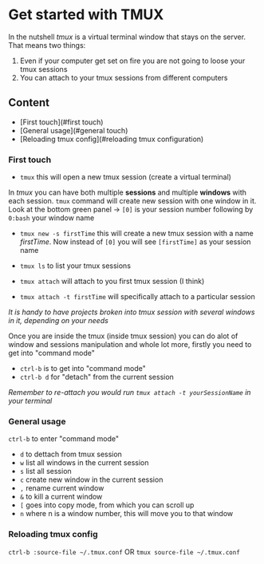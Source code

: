 # Get started with TMUX

In the nutshell _tmux_ is a virtual terminal window that stays on the server. That means two things:

1. Even if your computer get set on fire you are not going to loose your tmux sessions
2. You can attach to your tmux sessions from different computers

## Content

- [First touch](#first touch)
- [General usage](#general touch)
- [Reloading tmux config](#reloading tmux configuration)

### First touch

- `tmux` this will open a new tmux session (create a virtual terminal)

In _tmux_ you can have both multiple __sessions__ and multiple __windows__ with each session. `tmux` command
will create new session with one window in it. Look at the bottom green panel -> `[0]` is your session number
following by `0:bash` your window name

- `tmux new -s firstTime`  this will create a new tmux session with a name _firstTime_. Now instead of `[0]`
you will see `[firstTime]` as your session name

- `tmux ls` to list your tmux sessions
- `tmux attach` will attach to you first tmux session (I think)
- `tmux attach -t firstTime` will specifically attach to a particular session 

_It is handy to have projects broken into tmux session with several windows in it, depending on your needs_

Once you are inside the tmux (inside tmux session) you can do alot of window and sessions manipulation and
whole lot more, firstly you need to get into "command mode"

- `ctrl-b` is to get into "command mode" 
- `ctrl-b d` for "detach" from the current session

_Remember to re-attach you would run `tmux attach -t yourSessionName` in your terminal_

### General usage

`ctrl-b` to enter "command mode"

- `d` to dettach from tmux session
- `w` list all windows in the current session
- `s` list all session
- `c` create new window in the current session
- `,` rename current window
- `&` to kill a current window
- `[` goes into copy mode, from which you can scroll up
- `n` where n is a window number, this will move you to that window
 
### Reloading tmux config

`ctrl-b :source-file ~/.tmux.conf` 
OR
`tmux source-file ~/.tmux.conf`
